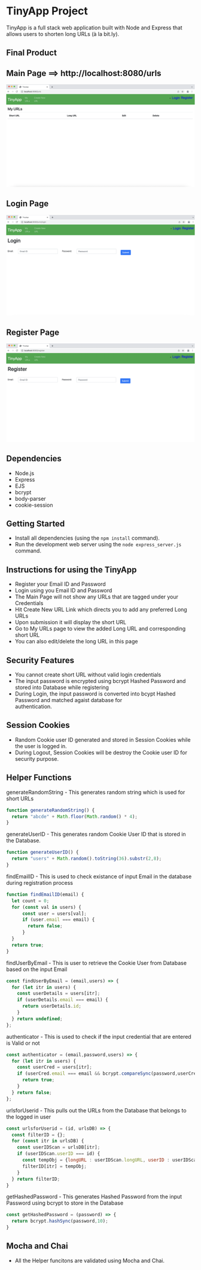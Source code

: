 # TinyApp Project

TinyApp is a full stack web application built with Node and Express that allows users to shorten long URLs (à la bit.ly).

## Final Product

## Main Page ==> http://localhost:8080/urls 

!["Main Page ==> http://localhost:8080/urls"](https://github.com/abiramitoronto/tinyapp/blob/master/MainPage.png)

## Login Page 
!["Login Page"](https://github.com/abiramitoronto/tinyapp/blob/master/LoginPage.png)


## Register Page
!["Registration Page](https://github.com/abiramitoronto/tinyapp/blob/master/RegisterPage.png)


## Dependencies

- Node.js
- Express
- EJS
- bcrypt
- body-parser
- cookie-session

## Getting Started

- Install all dependencies (using the `npm install` command).
- Run the development web server using the `node express_server.js` command.


## Instructions for using the TinyApp

- Register your Email ID and Password
- Login using you Email ID and Password
- The Main Page will not show any URLs that are tagged under your Credentials
- Hit Create New URL Link which directs you to add any preferred Long URLs
- Upon submission it will display the short URL
- Go to My URLs page to view the added Long URL and corresponding short URL
- You can also edit/delete the long URL in this page 

## Security Features

- You cannot create short URL without valid login credentials
- The input password is encrypted using bcrypt Hashed Password and stored into Database while registering
- During Login, the input password is converted into bcypt Hashed Password and matched agaist database for   
  authentication.

## Session Cookies

- Random Cookie user ID generated and stored in Session Cookies while the user is logged in.
- During Logout, Session Cookies will be destroy the Cookie user ID for security purpose.

## Helper Functions

generateRandomString - This generates random string which is used for short URLs

```js
function generateRandomString() {
  return "abcde" + Math.floor(Math.random() * 4);
}
```

generateUserID - This generates random Cookie User ID that is stored in the Database.

```js
function generateUserID() {
  return "users" + Math.random().toString(36).substr(2,8);
}
```

findEmailID - This is used to check existance of input Email in the database during registration process

```js
function findEmailID(email) {
  let count = 0;
  for (const val in users) {
      const user = users[val]; 
      if (user.email === email) {
        return false;
      }
  }
  return true;
}
```


findUserByEmail - This is user to retrieve the Cookie User from Database based on the input Email

```js
const findUserByEmail = (email,users) => {
  for (let itr in users) {
    const userDetails = users[itr];
    if (userDetails.email === email) {
      return userDetails.id;
    }
  } return undefined;
};
```

authenticator - This is used to check if the input credential that are entered is Valid or not

```js
const authenticator = (email,password,users) => {
  for (let itr in users) {
    const userCred = users[itr];
    if (userCred.email === email && bcrypt.compareSync(password,userCred.password)) {
      return true;
    }
  } return false;
};
```

urlsforUserid - This pulls out the URLs from the Database that belongs to the logged in user

```js
const urlsforUserid = (id, urlsDB) => {
  const filterID = {};
  for (const itr in urlsDB) {
    const userIDScan = urlsDB[itr];
    if (userIDScan.userID === id) {
      const tempObj = {longURL : userIDScan.longURL, userID : userIDScan.userID};
      filterID[itr] = tempObj;
    }
  } return filterID;
}
```

getHashedPassword - This generates Hashed Password from the input Password using bcrypt to store in the Database

```js
const getHashedPassword = (password) => {
  return bcrypt.hashSync(password,10);
}
```

## Mocha and Chai

- All the Helper funcitons are validated using Mocha and Chai.